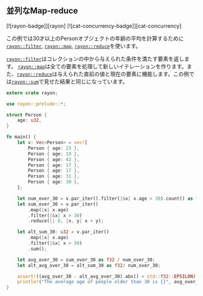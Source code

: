 ## 並列なMap-reduce

[![rayon-badge]][rayon] [![cat-concurrency-badge]][cat-concurrency]

この例では30才以上のPersonオブジェクトの年齢の平均を計算するために[`rayon::filter`], [`rayon::map`], [`rayon::reduce`]を使います。

[`rayon::filter`]はコレクションの中から与えられた条件を満たす要素を返します。
[`rayon::map`]は全ての要素を処理して新しいイテレーションを作ります。また、[`rayon::reduce`]は与えられた直前の値と現在の要素に機能します。この例では[`rayon::sum`]で見せた結果と同じになっています。

```rust
extern crate rayon;

use rayon::prelude::*;

struct Person {
    age: u32,
}

fn main() {
    let v: Vec<Person> = vec![
        Person { age: 23 },
        Person { age: 19 },
        Person { age: 42 },
        Person { age: 17 },
        Person { age: 17 },
        Person { age: 31 },
        Person { age: 30 },
    ];

    let num_over_30 = v.par_iter().filter(|&x| x.age > 30).count() as f32;
    let sum_over_30 = v.par_iter()
        .map(|x| x.age)
        .filter(|&x| x > 30)
        .reduce(|| 0, |x, y| x + y);

    let alt_sum_30: u32 = v.par_iter()
        .map(|x| x.age)
        .filter(|&x| x > 30)
        .sum();

    let avg_over_30 = sum_over_30 as f32 / num_over_30;
    let alt_avg_over_30 = alt_sum_30 as f32/ num_over_30;

    assert!((avg_over_30 - alt_avg_over_30).abs() < std::f32::EPSILON);
    println!("The average age of people older than 30 is {}", avg_over_30);
}
```

[`rayon::filter`]: https://docs.rs/rayon/*/rayon/iter/trait.ParallelIterator.html#method.filter
[`rayon::map`]: https://docs.rs/rayon/*/rayon/iter/trait.ParallelIterator.html#method.map
[`rayon::reduce`]: https://docs.rs/rayon/*/rayon/iter/trait.ParallelIterator.html#method.reduce
[`rayon::sum`]: https://docs.rs/rayon/*/rayon/iter/trait.ParallelIterator.html#method.sum
